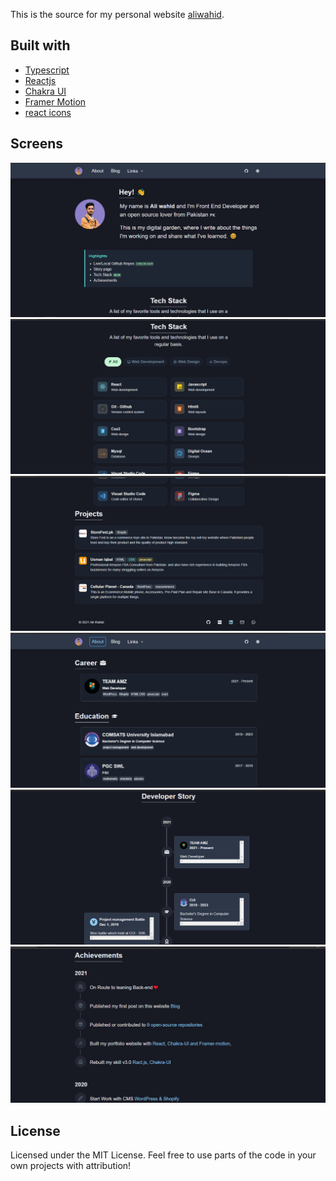 This is the source for my personal website [aliwahid](https://Aliwahid.site).

## Built with
- [Typescript](https://www.typescriptlang.org/)
- [Reactjs](https://reactjs.org/)
- [Chakra UI](https://chakra-ui.com)
- [Framer Motion](https://www.framer.com/motion/)
- [react icons](https://react-icons.github.io/react-icons/)

## Screens
![Home Screen](./src/assets/images/repositories/homepage1.png)
![Tech Stack Screen](./src/assets/images/repositories/homepage2.png)
![Project Screen Screen](./src/assets/images/repositories/homepage3.png)
![About Screen](./src/assets/images/repositories/homepage4.png)
![Developer Story Screen](./src/assets/images/repositories/homepage5.png)
![Achievement Screen](./src/assets/images/repositories/homepage6.png)

## License

Licensed under the MIT License. Feel free to use parts of the code in your own projects with attribution!
